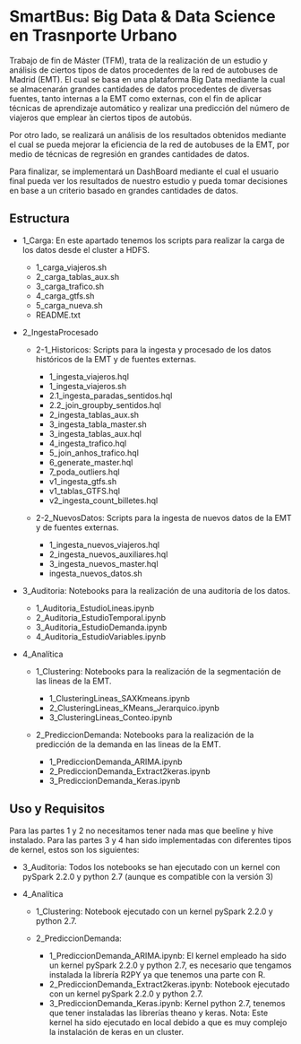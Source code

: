 # SmartBus: Big Data & Data Science en Trasnporte Urbano

Trabajo  de  fin  de  Máster  (TFM),  trata  de  la  realización  de  un  estudio y análisis de ciertos tipos de datos procedentes de la red de autobuses de Madrid (EMT). El cual se basa en una plataforma Big Data mediante la cual se almacenarán grandes cantidades de datos procedentes de diversas fuentes, tanto internas a la EMT como externas, con el fin de aplicar técnicas de aprendizaje automático y realizar una predicción del número de viajeros que emplear ́an ciertos tipos de autobús.

Por otro lado, se realizará un análisis de los resultados obtenidos mediante el cual se pueda mejorar la eficiencia de la red de autobuses de la EMT, por medio de técnicas de regresión en grandes cantidades de datos.

Para finalizar, se implementará un DashBoard mediante el cual el usuario final pueda ver los resultados de nuestro estudio y pueda tomar decisiones en base a un criterio basado en grandes cantidades de datos.

## Estructura

* 1_Carga: En este apartado tenemos los scripts para realizar la carga de los datos desde el cluster a HDFS.
  * 1_carga_viajeros.sh
  * 2_carga_tablas_aux.sh
  * 3_carga_trafico.sh
  * 4_carga_gtfs.sh
  * 5_carga_nueva.sh
  * README.txt

* 2_IngestaProcesado
  * 2-1_Historicos: Scripts para la ingesta y procesado de los datos históricos de la EMT y de fuentes externas.
    * 1_ingesta_viajeros.hql
    * 1_ingesta_viajeros.sh
    * 2.1_ingesta_paradas_sentidos.hql
    * 2.2_join_groupby_sentidos.hql
    * 2_ingesta_tablas_aux.sh
    * 3_ingesta_tabla_master.sh
    * 3_ingesta_tablas_aux.hql
    * 4_ingesta_trafico.hql
    * 5_join_anhos_trafico.hql
    * 6_generate_master.hql
    * 7_poda_outliers.hql
    * v1_ingesta_gtfs.sh
    * v1_tablas_GTFS.hql
    * v2_ingesta_count_billetes.hql

  * 2-2_NuevosDatos: Scripts para la ingesta de nuevos datos de la EMT y de fuentes externas.
    * 1_ingesta_nuevos_viajeros.hql
    * 2_ingesta_nuevos_auxiliares.hql
    * 3_ingesta_nuevos_master.hql
    * ingesta_nuevos_datos.sh

* 3_Auditoria: Notebooks para la realización de una auditoría de los datos.
  * 1_Auditoria_EstudioLineas.ipynb
  * 2_Auditoria_EstudioTemporal.ipynb
  * 3_Auditoria_EstudioDemanda.ipynb
  * 4_Auditoria_EstudioVariables.ipynb

* 4_Analítica
  * 1_Clustering: Notebooks para la realización de la segmentación de las lineas de la EMT.
    * 1_ClusteringLineas_SAXKmeans.ipynb
    * 2_ClusteringLineas_KMeans_Jerarquico.ipynb
    * 3_ClusteringLineas_Conteo.ipynb
    
  * 2_PrediccionDemanda: Notebooks para la realización de la predicción de la demanda en las lineas de la EMT.
    * 1_PrediccionDemanda_ARIMA.ipynb
    * 2_PrediccionDemanda_Extract2keras.ipynb
    * 3_PrediccionDemanda_Keras.ipynb



## Uso y Requisitos

Para las partes 1 y 2 no necesitamos tener nada mas que beeline y hive instalado. Para las partes 3 y 4 han sido implementadas con diferentes tipos de kernel, estos son los siguientes:

* 3_Auditoria: Todos los notebooks se han ejecutado con un kernel con pySpark 2.2.0 y python 2.7 (aunque es compatible con la      versión 3)

* 4_Analítica
  * 1_Clustering: Notebook ejecutado con un kernel pySpark 2.2.0 y python 2.7.

  * 2_PrediccionDemanda: 
    * 1_PrediccionDemanda_ARIMA.ipynb: El kernel empleado ha sido un kernel pySpark 2.2.0 y python 2.7, es necesario que tengamos instalada la librería R2PY ya que tenemos una parte con R.
    * 2_PrediccionDemanda_Extract2keras.ipynb: Notebook ejecutado con un kernel pySpark 2.2.0 y python 2.7.
    * 3_PrediccionDemanda_Keras.ipynb: Kernel python 2.7, tenemos que tener instaladas las librerías theano y keras. Nota: Este kernel ha sido ejecutado en local debido a que es muy complejo la instalación de keras en un cluster.

